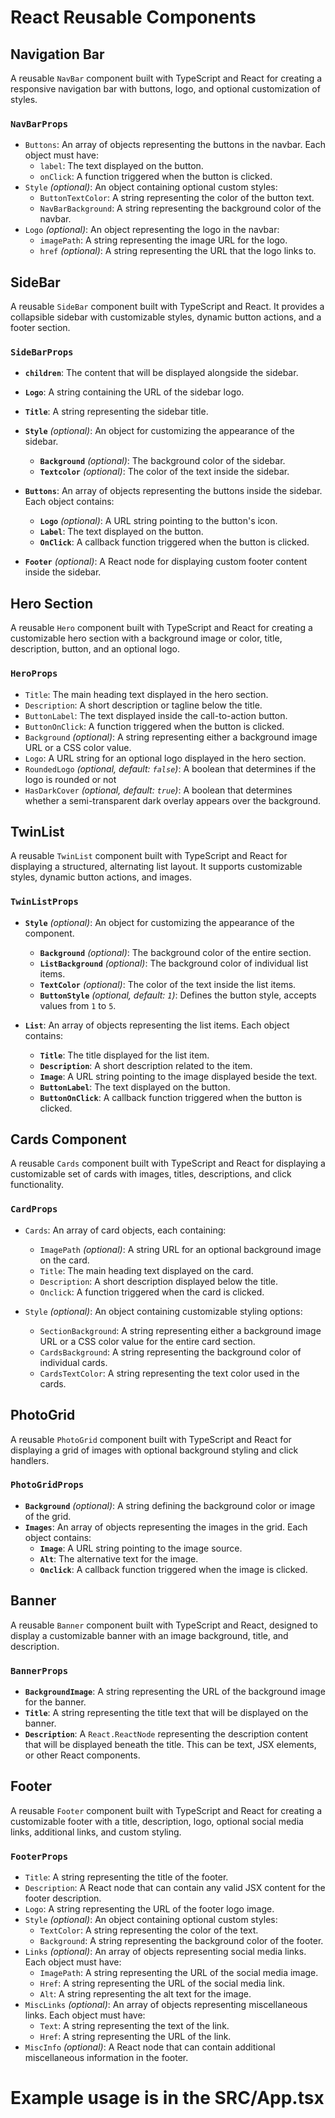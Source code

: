 # React Reusable Components

## Navigation Bar

A reusable `NavBar` component built with TypeScript and React for creating a responsive navigation bar with buttons, logo, and optional customization of styles.

### `NavBarProps`

- `Buttons`: An array of objects representing the buttons in the navbar. Each object must have:
  - `label`: The text displayed on the button.
  - `onClick`: A function triggered when the button is clicked.
- `Style` *(optional)*: An object containing optional custom styles:
  - `ButtonTextColor`: A string representing the color of the button text.
  - `NavBarBackground`: A string representing the background color of the navbar.
- `Logo` *(optional)*: An object representing the logo in the navbar:
  - `imagePath`: A string representing the image URL for the logo.
  - `href` *(optional)*: A string representing the URL that the logo links to.

## SideBar

A reusable `SideBar` component built with TypeScript and React. It provides a collapsible sidebar with customizable styles, dynamic button actions, and a footer section.

### `SideBarProps`

- **`children`**: The content that will be displayed alongside the sidebar.
- **`Logo`**: A string containing the URL of the sidebar logo.
- **`Title`**: A string representing the sidebar title.
- **`Style`** *(optional)*: An object for customizing the appearance of the sidebar.
  - **`Background`** *(optional)*: The background color of the sidebar.
  - **`Textcolor`** *(optional)*: The color of the text inside the sidebar.

- **`Buttons`**: An array of objects representing the buttons inside the sidebar. Each object contains:
  - **`Logo`** *(optional)*: A URL string pointing to the button's icon.
  - **`Label`**: The text displayed on the button.
  - **`OnClick`**: A callback function triggered when the button is clicked.

- **`Footer`** *(optional)*: A React node for displaying custom footer content inside the sidebar.

## Hero Section

A reusable `Hero` component built with TypeScript and React for creating a customizable hero section with a background image or color, title, description, button, and an optional logo.

### `HeroProps`

- `Title`: The main heading text displayed in the hero section.
- `Description`: A short description or tagline below the title.
- `ButtonLabel`: The text displayed inside the call-to-action button.
- `ButtonOnClick`: A function triggered when the button is clicked.
- `Background` *(optional)*: A string representing either a background image URL or a CSS color value.
- `Logo`: A URL string for an optional logo displayed in the hero section.
- `RoundedLogo` *(optional, default: `false`)*:  A boolean that determines if the logo is rounded or not
- `HasDarkCover` *(optional, default: `true`)*: A boolean that determines whether a semi-transparent dark overlay appears over the background.

## TwinList

A reusable `TwinList` component built with TypeScript and React for displaying a structured, alternating list layout. It supports customizable styles, dynamic button actions, and images.

### `TwinListProps`

- **`Style`** *(optional)*: An object for customizing the appearance of the component.
  - **`Background`** *(optional)*: The background color of the entire section.
  - **`ListBackground`** *(optional)*: The background color of individual list items.
  - **`TextColor`** *(optional)*: The color of the text inside the list items.
  - **`ButtonStyle`** *(optional, default: `1`)*: Defines the button style, accepts values from `1` to `5`.

- **`List`**: An array of objects representing the list items. Each object contains:
  - **`Title`**: The title displayed for the list item.
  - **`Description`**: A short description related to the item.
  - **`Image`**: A URL string pointing to the image displayed beside the text.
  - **`ButtonLabel`**: The text displayed on the button.
  - **`ButtonOnClick`**: A callback function triggered when the button is clicked.
  
## Cards Component

A reusable `Cards` component built with TypeScript and React for displaying a customizable set of cards with images, titles, descriptions, and click functionality.

### `CardProps`

- `Cards`: An array of card objects, each containing:
  - `ImagePath` *(optional)*: A string URL for an optional background image on the card.
  - `Title`: The main heading text displayed on the card.
  - `Description`: A short description displayed below the title.
  - `Onclick`: A function triggered when the card is clicked.

- `Style` *(optional)*: An object containing customizable styling options:
  - `SectionBackground`: A string representing either a background image URL or a CSS color value for the entire card section.
  - `CardsBackground`: A string representing the background color of individual cards.
  - `CardsTextColor`: A string representing the text color used in the cards.

## PhotoGrid

A reusable `PhotoGrid` component built with TypeScript and React for displaying a grid of images with optional background styling and click handlers.

### `PhotoGridProps`

- **`Background`** *(optional)*: A string defining the background color or image of the grid.
- **`Images`**: An array of objects representing the images in the grid. Each object contains:
  - **`Image`**: A URL string pointing to the image source.
  - **`Alt`**: The alternative text for the image.
  - **`Onclick`**: A callback function triggered when the image is clicked.

## Banner

A reusable `Banner` component built with TypeScript and React, designed to display a customizable banner with an image background, title, and description.

### `BannerProps`

- **`BackgroundImage`**: A string representing the URL of the background image for the banner.
- **`Title`**: A string representing the title text that will be displayed on the banner.
- **`Description`**: A `React.ReactNode` representing the description content that will be displayed beneath the title. This can be text, JSX elements, or other React components.

## Footer

A reusable `Footer` component built with TypeScript and React for creating a customizable footer with a title, description, logo, optional social media links, additional links, and custom styling.

### `FooterProps`

- `Title`: A string representing the title of the footer.
- `Description`: A React node that can contain any valid JSX content for the footer description.
- `Logo`: A string representing the URL of the footer logo image.
- `Style` *(optional)*: An object containing optional custom styles:
  - `TextColor`: A string representing the color of the text.
  - `Background`: A string representing the background color of the footer.
- `Links` *(optional)*: An array of objects representing social media links. Each object must have:
  - `ImagePath`: A string representing the URL of the social media image.
  - `Href`: A string representing the URL of the social media link.
  - `Alt`: A string representing the alt text for the image.
- `MiscLinks` *(optional)*: An array of objects representing miscellaneous links. Each object must have:
  - `Text`: A string representing the text of the link.
  - `Href`: A string representing the URL of the link.
- `MiscInfo` *(optional)*: A React node that can contain additional miscellaneous information in the footer.

# Example usage is in the SRC/App.tsx